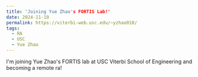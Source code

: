 ```yaml
---
title: 'Joining Yue Zhao's FORTIS Lab!'
date: 2024-11-10
permalink: https://viterbi-web.usc.edu/~yzhao010/
tags:
  - RA
  - USC
  - Yue Zhao
---
```


I'm joining Yue Zhao's FORTIS lab at USC Viterbi School of Engineering and becoming a remote ra! 
